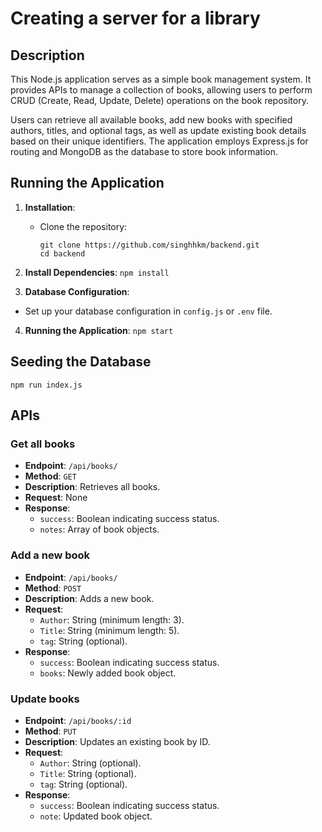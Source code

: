 # Creating a server for a library

## Description
This Node.js application serves as a simple book management system. It provides APIs to manage a collection of books, allowing users to perform CRUD (Create, Read, Update, Delete) operations on the book repository.

Users can retrieve all available books, add new books with specified authors, titles, and optional tags, as well as update existing book details based on their unique identifiers. The application employs Express.js for routing and MongoDB as the database to store book information.



## Running the Application

1. **Installation**:
   - Clone the repository:
     ```
     git clone https://github.com/singhhkm/backend.git
     cd backend
     ```

2. **Install Dependencies**:
   ```npm install```


4. **Database Configuration**:
- Set up your database configuration in `config.js` or `.env` file.

4. **Running the Application**:
```npm start```



## Seeding the Database



```npm run index.js```



## APIs

### Get all books

- **Endpoint**: `/api/books/`
- **Method**: `GET`
- **Description**: Retrieves all books.
- **Request**: None
- **Response**:
  - `success`: Boolean indicating success status.
  - `notes`: Array of book objects.

### Add a new book

- **Endpoint**: `/api/books/`
- **Method**: `POST`
- **Description**: Adds a new book.
- **Request**:
  - `Author`: String (minimum length: 3).
  - `Title`: String (minimum length: 5).
  - `tag`: String (optional).
- **Response**:
  - `success`: Boolean indicating success status.
  - `books`: Newly added book object.

### Update books

- **Endpoint**: `/api/books/:id`
- **Method**: `PUT`
- **Description**: Updates an existing book by ID.
- **Request**:
  - `Author`: String (optional).
  - `Title`: String (optional).
  - `tag`: String (optional).
- **Response**:
  - `success`: Boolean indicating success status.
  - `note`: Updated book object.